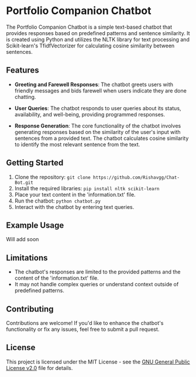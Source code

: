 # Portfolio Companion Chatbot

The Portfolio Companion Chatbot is a simple text-based chatbot that provides responses based on predefined patterns and sentence similarity. It is created using Python and utilizes the NLTK library for text processing and Scikit-learn's TfidfVectorizer for calculating cosine similarity between sentences.

## Features

- **Greeting and Farewell Responses**: The chatbot greets users with friendly messages and bids farewell when users indicate they are done chatting.

- **User Queries**: The chatbot responds to user queries about its status, availability, and well-being, providing programmed responses.

- **Response Generation**: The core functionality of the chatbot involves generating responses based on the similarity of the user's input with sentences from a provided text. The chatbot calculates cosine similarity to identify the most relevant sentence from the text.

## Getting Started

1. Clone the repository: `git clone https://github.com/Rishavgg/Chat-Bot.git`
2. Install the required libraries: `pip install nltk scikit-learn`
3. Place your text content in the 'information.txt' file.
4. Run the chatbot: `python chatbot.py`
5. Interact with the chatbot by entering text queries.

## Example Usage

Will add soon


## Limitations

- The chatbot's responses are limited to the provided patterns and the content of the 'information.txt' file.
- It may not handle complex queries or understand context outside of predefined patterns.

## Contributing

Contributions are welcome! If you'd like to enhance the chatbot's functionality or fix any issues, feel free to submit a pull request.

## License

This project is licensed under the MIT License - see the [GNU General Public License v2.0](LICENSE) file for details.
